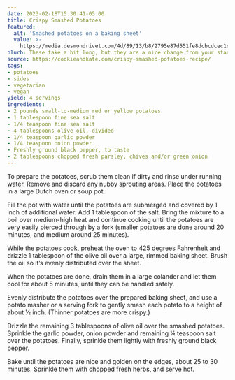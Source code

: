 ```yaml
---
date: 2023-02-18T15:30:41-05:00
title: Crispy Smashed Potatoes
featured:
  alt: 'Smashed potatoes on a baking sheet'
  value: >-
    https://media.desmondrivet.com/4d/89/13/b8/2795e87d551fe8dcbcdcec1cbea63b94b835a5e6b2ea590812907df4.jpg
blurb: These take a bit long, but they are a nice change from your standard roast or mashed potatoes
source: https://cookieandkate.com/crispy-smashed-potatoes-recipe/
tags:
- potatoes
- sides
- vegetarian
- vegan
yield: 4 servings
ingredients:
- 2 pounds small-to-medium red or yellow potatoes
- 1 tablespoon fine sea salt
- 1/4 teaspoon fine sea salt
- 4 tablespoons olive oil, divided
- 1/4 teaspoon garlic powder
- 1/4 teaspoon onion powder
- Freshly ground black pepper, to taste
- 2 tablespoons chopped fresh parsley, chives and/or green onion
---
```


To prepare the potatoes, scrub them clean if dirty and rinse under running
water. Remove and discard any nubby sprouting areas. Place the potatoes in a
large Dutch oven or soup pot.

Fill the pot with water until the potatoes are submerged and covered by 1
inch of additional water. Add 1 tablespoon of the salt. Bring the mixture to
a boil over medium-high heat and continue cooking until the potatoes are
very easily pierced through by a fork (smaller potatoes are done around 20
minutes, and medium around 25 minutes).

While the potatoes cook, preheat the oven to 425 degrees Fahrenheit and
drizzle 1 tablespoon of the olive oil over a large, rimmed baking
sheet. Brush the oil so it’s evenly distributed over the sheet.

When the potatoes are done, drain them in a large colander and let them cool
for about 5 minutes, until they can be handled safely.

Evenly distribute the potatoes over the prepared baking sheet, and use a
potato masher or a serving fork to gently smash each potato to a height of
about ½ inch. (Thinner potatoes are more crispy.)

Drizzle the remaining 3 tablespoons of olive oil over the smashed
potatoes. Sprinkle the garlic powder, onion powder and remaining ¼ teaspoon
salt over the potatoes. Finally, sprinkle them lightly with freshly ground
black pepper.

Bake until the potatoes are nice and golden on the edges, about 25 to 30
minutes. Sprinkle them with chopped fresh herbs, and serve hot.
